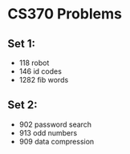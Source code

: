 CS370 Problems
============

Set 1:
-------
* 118 robot
* 146 id codes
* 1282 fib words

Set 2:
-------
* 902 password search
* 913 odd numbers
* 909 data compression
